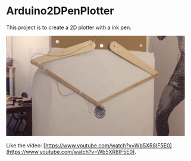 # Arduino2DPenPlotter
This project is to create a 2D plotter with a ink pen.

![](docs/imgs/Blackstripes_MkII.gif)

Like the video: [https://www.youtube.com/watch?v=Wb5XR8IF5E0](https://www.youtube.com/watch?v=Wb5XR8IF5E0).

